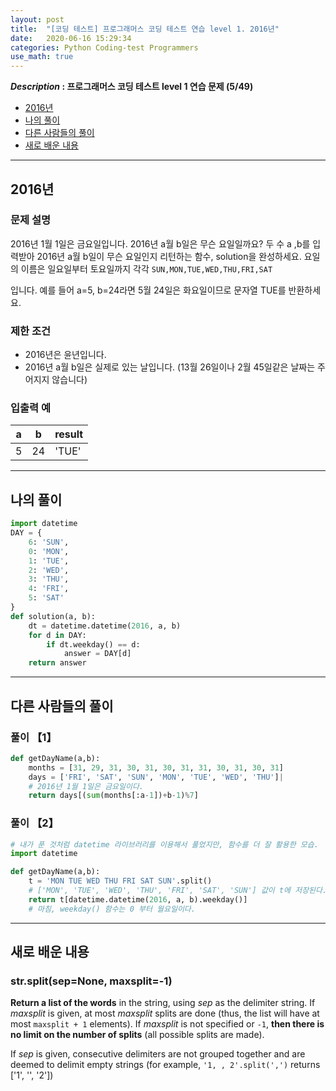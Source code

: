 ```yaml
---
layout: post
title:  "[코딩 테스트] 프로그래머스 코딩 테스트 연습 level 1. 2016년"
date:   2020-06-16 15:29:34 
categories: Python Coding-test Programmers
use_math: true
---
```


**_Description_ : 프로그래머스 코딩 테스트 level 1 연습 문제 (5/49)**

* [2016년](#problem-description)
* [나의 풀이](#my-solution)
* [다른 사람들의 풀이](#problem-solution)
* [새로 배운 내용](#deep)

***

## 2016년 <a id="problem-description"></a>

### 문제 설명

2016년 1월 1일은 금요일입니다. 2016년 a월 b일은 무슨 요일일까요? 두 수 a ,b를 입력받아 2016년 a월 b일이 무슨 요일인지 리턴하는 함수, solution을 완성하세요. 요일의 이름은 일요일부터 토요일까지 각각  `SUN,MON,TUE,WED,THU,FRI,SAT`

입니다. 예를 들어 a=5, b=24라면 5월 24일은 화요일이므로 문자열  TUE를 반환하세요.

### 제한 조건

-   2016년은 윤년입니다.
-   2016년 a월 b일은 실제로 있는 날입니다. (13월 26일이나 2월 45일같은 날짜는 주어지지 않습니다)

### 입출력 예

| a | b | result |
| - | - | ------ |
| 5 | 24 | 'TUE' |

***

## 나의 풀이 <a id="my-solution"></a>
```python
import datetime
DAY = {
    6: 'SUN',
    0: 'MON',
    1: 'TUE',
    2: 'WED',
    3: 'THU',
    4: 'FRI',
    5: 'SAT'
}
def solution(a, b):
    dt = datetime.datetime(2016, a, b)
    for d in DAY:
        if dt.weekday() == d:
            answer = DAY[d]
    return answer
```

***

## 다른 사람들의 풀이 <a id="problem-solution"></a>

### 풀이 【1】
```python
def getDayName(a,b):
    months = [31, 29, 31, 30, 31, 30, 31, 31, 30, 31, 30, 31]
    days = ['FRI', 'SAT', 'SUN', 'MON', 'TUE', 'WED', 'THU']|
    # 2016년 1월 1일은 금요일이다.
    return days[(sum(months[:a-1])+b-1)%7]    
```

### 풀이 【2】
```python
# 내가 푼 것처럼 datetime 라이브러리를 이용해서 풀었지만, 함수를 더 잘 활용한 모습.
import datetime

def getDayName(a,b):
    t = 'MON TUE WED THU FRI SAT SUN'.split()
    # ['MON', 'TUE', 'WED', 'THU', 'FRI', 'SAT', 'SUN'] 값이 t에 저장된다.
    return t[datetime.datetime(2016, a, b).weekday()]
    # 마침, weekday() 함수는 0 부터 월요일이다.
```

***

## 새로 배운 내용 <a id='deep'></a>

### str.split(sep=None, maxsplit=-1)
**Return a list of the words** in the string, using _sep_ as the delimiter string. If _maxsplit_ is given, at most _maxsplit_ splits are done (thus, the list will have at most `maxsplit + 1` elements). If _maxsplit_ is not specified or `-1`, **then there is no limit on the number of splits** (all possible splits are made).

If _sep_ is given, consecutive delimiters are not grouped together and are deemed to delimit empty strings (for example, `'1, , 2'.split(',')` returns ['1', '', '2'])

<!--stackedit_data:
eyJoaXN0b3J5IjpbOTcwOTU2ODc5LC01NzAwMzg4MSwtNzA4Mz
YxNTQzXX0=
-->
